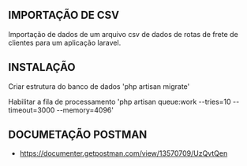 

## IMPORTAÇÃO DE CSV
Importação de dados de um arquivo csv de dados de rotas de frete de clientes para um aplicação laravel. 

## INSTALAÇÃO
Criar estrutura do banco de dados
'php artisan migrate'

Habilitar a fila de processamento
'php artisan queue:work --tries=10 --timeout=3000 --memory=4096'

## DOCUMETAÇÃO POSTMAN
- https://documenter.getpostman.com/view/13570709/UzQvtQen